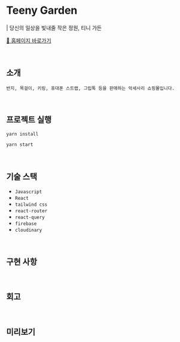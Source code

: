 # Teeny Garden

| 당신의 일상을 빛내줄 작은 정원, 티니 가든

[🔗 홈페이지 바로가기](https://teeny-garden.netlify.app)

<br/>

## 소개

```
반지, 목걸이, 키링, 휴대폰 스트랩, 그립톡 등을 판매하는 악세사리 쇼핑몰입니다.
```

<br/>

## 프로젝트 실행

```Bash
yarn install
```

```Bash
yarn start
```

<br/>

## 기술 스택

- `Javascript`
- `React`
- `tailwind css`
- `react-router`
- `react-query`
- `firebase`
- `cloudinary`

<br/>

## 구현 사항

<br/>

## 회고

<br/>

## 미리보기
